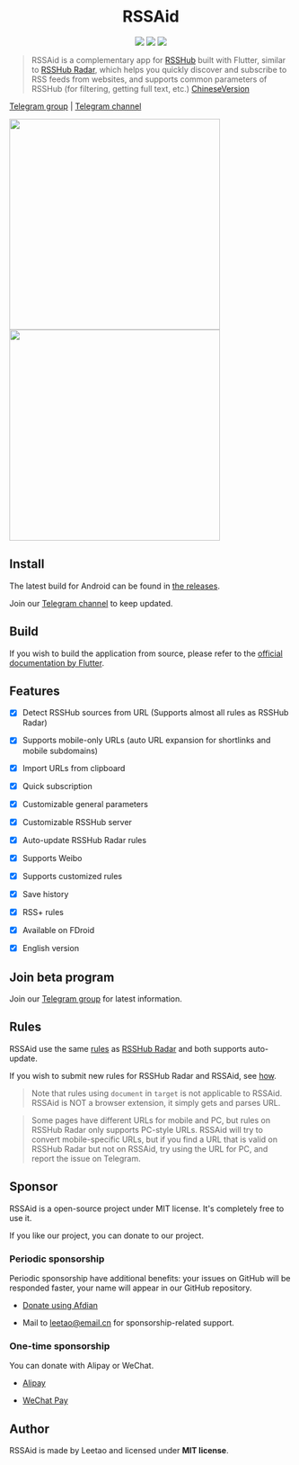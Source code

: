 <h1 align=center>RSSAid</h1>

<p align=center>
<a href="https://developer.apple.com/swift"><img src="https://img.shields.io/badge/flutter-1.22.4-fe562e?style=flat-square"></a>
<a href="https://developer.apple.com/ios"><img src="https://img.shields.io/badge/SdkVersion-21%2B-blue?style=flat-square"></a>
<img src="https://img.shields.io/badge/license-MIT-lightgrey.svg?style=flat-square">
</p>

> RSSAid is a complementary app for [RSSHub](https://github.com/DIYgod/RSSHub) built with Flutter, similar to [RSSHub Radar](https://github.com/DIYgod/RSSHub-Radar), which helps you quickly discover and subscribe to RSS feeds from websites, and supports common parameters of RSSHub (for filtering, getting full text, etc.)
> [ChineseVersion](README_CN.md)

[Telegram group](https://t.me/rssaid_group) | [Telegram channel](https://t.me/rssaid)

<p float='left'>
<img src="screenshots/en-home.png" width="375">
<img src="screenshots/en-settings.png" width="375">
</p>

## Install

The latest build for Android can be found in [the releases](https://github.com/lt94/RSSAid/releases).

Join our [Telegram channel](https://t.me/rssaid_group) to keep updated.

## Build

If you wish to build the application from source, please refer to the [official documentation by Flutter](https://flutter.cn/docs/deployment/android).

## Features

- [x] Detect RSSHub sources from URL (Supports almost all rules as RSSHub Radar)
- [x] Supports mobile-only URLs (auto URL expansion for shortlinks and mobile subdomains)
- [x] Import URLs from clipboard
- [x] Quick subscription
- [x] Customizable general parameters
- [x] Customizable RSSHub server
- [x] Auto-update RSSHub Radar rules
- [x] Supports Weibo
- [x] Supports customized rules
- [x] Save history
- [x] RSS+ rules
- [x] Available on FDroid
- [x] English version


## Join beta program

Join our [Telegram group](https://t.me/rssaid_group) for latest information.

## Rules

RSSAid use the same [rules](https://github.com/DIYgod/RSSHub/blob/master/assets/radar-rules.js) as [RSSHub Radar](https://github.com/DIYgod/RSSHub-Radar) and both supports auto-update.

If you wish to submit new rules for RSSHub Radar and RSSAid, see [how](https://docs.rsshub.app/joinus/#ti-jiao-xin-de-rsshub-radar-gui-ze).

> Note that rules using `document` in `target` is not applicable to RSSAid. RSSAid is NOT a browser extension, it simply gets and parses URL.

> Some pages have different URLs for mobile and PC, but rules on RSSHub Radar only supports PC-style URLs. RSSAid will try to convert mobile-specific URLs, but if you find a URL that is valid on RSSHub Radar but not on RSSAid, try using the URL for PC, and report the issue on Telegram.

## Sponsor

RSSAid is a open-source project under MIT license. It's completely free to use it.

If you like our project, you can donate to our project.

### Periodic sponsorship

Periodic sponsorship have additional benefits: your issues on GitHub will be responded faster, your name will appear in our GitHub repository.

*   [Donate using Afdian](https://afdian.net/@leetao)

*   Mail to leetao@email.cn for sponsorship-related support.

### One-time sponsorship

You can donate with Alipay or WeChat.

*   [Alipay](http://ww1.sinaimg.cn/large/006wYWbGly1fm10itkjb6j30aj0a9t8w.jpg)

*   [WeChat Pay](http://ww1.sinaimg.cn/large/006wYWbGly1fm10jihygsj309r09tglw.jpg)

## Author

RSSAid is made by Leetao and licensed under **MIT license**.
